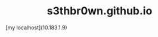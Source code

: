 <style> 
h1{
  text-align: center;
  
}

</style>
<h1> s3thbr0wn.github.io </h1>
[my localhost](10.183.1.9)
